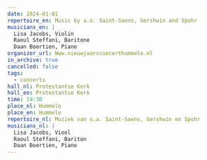 ```yaml
---
date: 2024-01-01
repertoire_en: Music by a.o. Saint-Saens, Gershwin and Spohr
musicians_en: |
  Lisa Jacobs, Violin
  Raoul Steffani, Baritone
  Daan Boertien, Piano
organizer_url: Www.nieuwjaarsconcerthummelo.nl
in_archive: true
cancelled: false
tags:
  - concerts
hall_nl: Protestantse Kerk
hall_en: Protestantse Kerk
time: 14:30
place_nl: Hummelo
place_en: Hummelo
repertoire_nl: Muziek van o.a. Saint-Saens, Gershwin en Spohr
musicians_nl: |
  Lisa Jacobs, Viool
  Raoul Steffani, Bariton
  Daan Boertien, Piano
---
```

